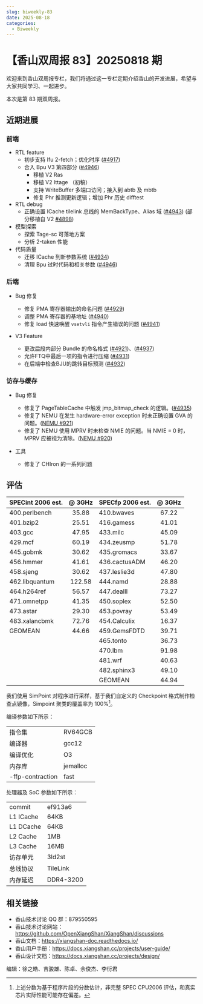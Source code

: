 ```yaml
---
slug: biweekly-83
date: 2025-08-18
categories:
  - Biweekly
---
```


# 【香山双周报 83】20250818 期

欢迎来到香山双周报专栏，我们将通过这一专栏定期介绍香山的开发进展，希望与大家共同学习、一起进步。

本次是第 83 期双周报。

<!-- more -->

## 近期进展

### 前端

- RTL feature
  - 初步支持 Ifu 2-fetch；优化时序 ([#4917](https://github.com/OpenXiangShan/XiangShan/pull/4917))
  - 合入 Bpu V3 第四部分 ([#4946](https://github.com/OpenXiangShan/XiangShan/pull/4946))
    - 移植 V2 Ras
    - 移植 V2 Ittage （初稿）
    - 支持 WriteBuffer 多端口访问；接入到 abtb 及 mbtb
    - 修复 Phr 推测更新逻辑；增加 Phr 历史 difftest
- RTL debug
  - 正确设置 ICache tilelink 总线的 MemBackType、Alias 域 ([#4943](https://github.com/OpenXiangShan/XiangShan/pull/4943)) (部分移植自 V2 [#4898](https://github.com/OpenXiangShan/XiangShan/pull/4898))
- 模型探索
  - 探索 Tage-sc 可落地方案
  - 分析 2-taken 性能
- 代码质量
  - 迁移 ICache 到新参数系统 ([#4934](https://github.com/OpenXiangShan/XiangShan/pull/4934))
  - 清理 Bpu 过时代码和相关参数 ([#4946](https://github.com/OpenXiangShan/XiangShan/pull/4946))

### 后端

- Bug 修复
  - 修复 PMA 寄存器输出的命名问题 ([#4929](https://github.com/OpenXiangShan/XiangShan/pull/4929))
  - 调整 PMA 寄存器的基地址 ([#4940](https://github.com/OpenXiangShan/XiangShan/pull/4940))
  - 修复 load 快速唤醒 `vsetvli` 指令产生错误的问题 ([#4941](https://github.com/OpenXiangShan/XiangShan/pull/4941))

- V3 Feature
  - 更改后段内部分 Bundle 的命名格式 ([#4921](https://github.com/OpenXiangShan/XiangShan/pull/4921))、([#4937](https://github.com/OpenXiangShan/XiangShan/pull/4937))
  - 允许FTQ中最后一项的指令进行压缩 ([#4931](https://github.com/OpenXiangShan/XiangShan/pull/4931))
  - 在后端中检查BJU的跳转目标预测 ([#4932](https://github.com/OpenXiangShan/XiangShan/pull/4932))

### 访存与缓存

- Bug 修复
  - 修复了 PageTableCache 中触发 jmp_bitmap_check 的逻辑。([#4935](https://github.com/OpenXiangShan/XiangShan/pull/4935))
  - 修复了 NEMU 在发生 hardware-error exception 时未正确设置 GVA 的问题。([NEMU #921](https://github.com/OpenXiangShan/NEMU/pull/921))
  - 修复了 NEMU 使用 MPRV 时未检查 NMIE 的问题。当 NMIE = 0 时，MPRV 应被视为清除。([NEMU #920](https://github.com/OpenXiangShan/NEMU/pull/920))

- 工具
  - 修复了 CHIron 的一系列问题

## 评估

| SPECint 2006 est. | @ 3GHz | SPECfp 2006 est. | @ 3GHz |
| :---------------- | :----: | :--------------- | :----: |
| 400.perlbench     | 35.88  | 410.bwaves       | 67.22  |
| 401.bzip2         | 25.51  | 416.gamess       | 41.01  |
| 403.gcc           | 47.95  | 433.milc         | 45.09  |
| 429.mcf           | 60.19  | 434.zeusmp       | 51.78  |
| 445.gobmk         | 30.62  | 435.gromacs      | 33.67  |
| 456.hmmer         | 41.61  | 436.cactusADM    | 46.20  |
| 458.sjeng         | 30.62  | 437.leslie3d     | 47.80  |
| 462.libquantum    | 122.58 | 444.namd         | 28.88  |
| 464.h264ref       | 56.57  | 447.dealII       | 73.27  |
| 471.omnetpp       | 41.35  | 450.soplex       | 52.50  |
| 473.astar         | 29.30  | 453.povray       | 53.49  |
| 483.xalancbmk     | 72.76  | 454.Calculix     | 16.37  |
| GEOMEAN           | 44.66  | 459.GemsFDTD     | 39.71  |
|                   |        | 465.tonto        | 36.73  |
|                   |        | 470.lbm          | 91.98  |
|                   |        | 481.wrf          | 40.63  |
|                   |        | 482.sphinx3      | 49.10  |
|                   |        | GEOMEAN          | 44.94  |

我们使用 SimPoint 对程序进行采样，基于我们自定义的 Checkpoint 格式制作检查点镜像，Simpoint 聚类的覆盖率为 100%[^1]。

编译参数如下所示：

|                  |          |
| ---------------- | -------- |
| 指令集           | RV64GCB  |
| 编译器           | gcc12    |
| 编译优化         | O3       |
| 内存库           | jemalloc |
| -ffp-contraction | fast     |

处理器及 SoC 参数如下所示：

|           |           |
| --------- | --------- |
| commit    | ef913a6   |
| L1 ICache | 64KB      |
| L1 DCache | 64KB      |
| L2 Cache  | 1MB       |
| L3 Cache  | 16MB      |
| 访存单元  | 3ld2st    |
| 总线协议  | TileLink  |
| 内存延迟  | DDR4-3200 |

[^1]: 上述分数为基于程序片段的分数估计，非完整 SPEC CPU2006 评估，和真实芯片实际性能可能存在偏差。

## 相关链接

- 香山技术讨论 QQ 群：879550595
- 香山技术讨论网站：<https://github.com/OpenXiangShan/XiangShan/discussions>
- 香山文档：<https://xiangshan-doc.readthedocs.io/>
- 香山用户手册：<https://docs.xiangshan.cc/projects/user-guide/>
- 香山设计文档：<https://docs.xiangshan.cc/projects/design/>

编辑：徐之皓、吉骏雄、陈卓、余俊杰、李衍君
